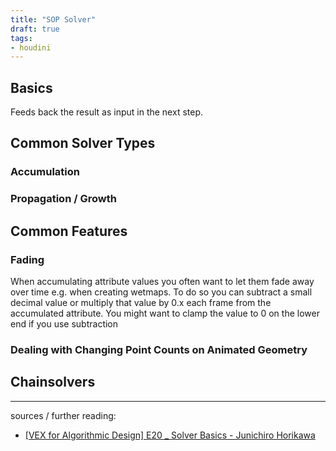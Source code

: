 ```yaml
---
title: "SOP Solver"
draft: true
tags:
- houdini
---
```


## Basics
Feeds back the result as input in the next step.

## Common Solver Types
### Accumulation
### Propagation / Growth

## Common Features
### Fading
When accumulating attribute values you often want to let them fade away over time e.g. when creating wetmaps. To do so you can subtract a small decimal value or multiply that value by 0.x each frame from the accumulated attribute. You might want to clamp the value to 0 on the lower end if you use subtraction

### Dealing with Changing Point Counts on Animated Geometry

## Chainsolvers

---

sources / further reading:
- [[VEX for Algorithmic Design] E20 _ Solver Basics - Junichiro Horikawa](https://www.youtube.com/watch?v=8CrVp5CyR5s)

